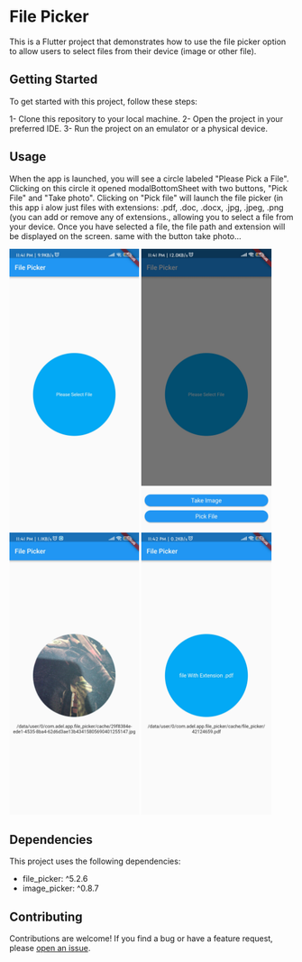 # File Picker

This is a Flutter project that demonstrates how to use the file picker option to allow users to select files from their device (image or other file).

## Getting Started

To get started with this project, follow these steps:

1- Clone this repository to your local machine.
2- Open the project in your preferred IDE.
3- Run the project on an emulator or a physical device.

## Usage

When the app is launched, you will see a circle labeled "Please Pick a File". Clicking on this circle it opened modalBottomSheet with two buttons, "Pick File" and "Take photo". Clicking on "Pick file" will launch the file picker (in this app i alow just files with extensions: .pdf, .doc, .docx, .jpg, .jpeg, .png (you can add or remove any of extensions., allowing you to select a file from your device. Once you have selected a file, the file path and extension will be displayed on the screen. same with 
the button take photo...

<img src="https://github.com/ADEL-tec/Flutter_pick_file/blob/master/screenshots/Screenshot_2023-03-18-23-41-03-034_com.adel.app.file_picker.jpg" alt="Alt Text"  height="500" />
<img src="https://github.com/ADEL-tec/Flutter_pick_file/blob/master/screenshots/Screenshot_2023-03-18-23-41-06-937_com.adel.app.file_picker.jpg" alt="Alt Text"  height="500" />
<img src="https://github.com/ADEL-tec/Flutter_pick_file/blob/master/screenshots/Screenshot_2023-03-18-23-41-52-762_com.adel.app.file_picker.jpg" alt="Alt Text"  height="500" />
<img src="https://github.com/ADEL-tec/Flutter_pick_file/blob/master/screenshots/Screenshot_2023-03-18-23-42-05-001_com.adel.app.file_picker.jpg" alt="Alt Text"  height="500" />

## Dependencies

This project uses the following dependencies:

- file_picker: ^5.2.6
- image_picker: ^0.8.7

## Contributing

Contributions are welcome! If you find a bug or have a feature request, please [open an issue](https://github.com/ADEL-tec/Flutter_pick_file/issues).
